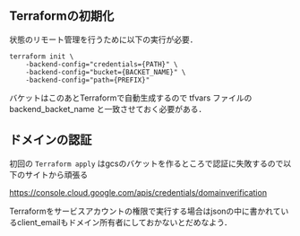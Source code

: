 ## Terraformの初期化

状態のリモート管理を行うために以下の実行が必要．

```shell
terraform init \
    -backend-config="credentials={PATH}" \
    -backend-config="bucket={BACKET_NAME}" \
    -backend-config="path={PREFIX}"
```

バケットはこのあとTerraformで自動生成するので tfvars ファイルの backend_backet_name と一致させておく必要がある．


## ドメインの認証

初回の `Terraform apply` はgcsのバケットを作るところで認証に失敗するので以下のサイトから頑張る

https://console.cloud.google.com/apis/credentials/domainverification

Terraformをサービスアカウントの権限で実行する場合はjsonの中に書かれているclient_emailもドメイン所有者にしておかないとだめなよう．
